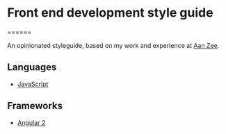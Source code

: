 # Front end development style guide
======

An opinionated styleguide, based on my work and experience at [Aan Zee](http://www.aanzee.nl/).

## Languages

* [JavaScript](/javascript.md)

## Frameworks

* [Angular 2](/angular2.md)